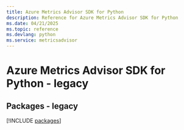 ```yaml
---
title: Azure Metrics Advisor SDK for Python
description: Reference for Azure Metrics Advisor SDK for Python
ms.date: 04/21/2025
ms.topic: reference
ms.devlang: python
ms.service: metricsadvisor
---
```

# Azure Metrics Advisor SDK for Python - legacy
## Packages - legacy
[!INCLUDE [packages](metrics-advisor-index.md)]